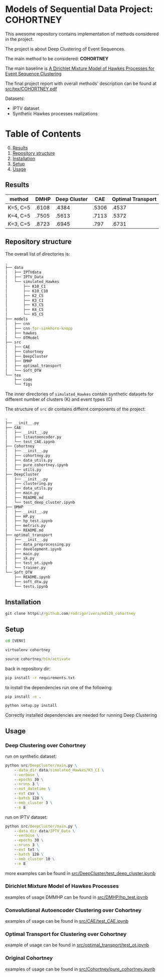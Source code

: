 # Models of Sequential Data Project: COHORTNEY

This awesome repository contains implementation of methods considered in the project.

The project is about Deep Clustering of Event Sequences.

The main method to be considered: **COHORTNEY**

The main baseline is [A Dirichlet Mixture Model of Hawkes Processes for
Event Sequence Clustering](https://arxiv.org/pdf/1701.09177.pdf)

The final project report with overall methods' description can be found at [src/tex/COHORTNEY.pdf](src/tex/COHORTNEY.pdf)

Datasets:
- IPTV dataset
- Synthetic Hawkes processes realizations

# Table of Contents
0. [Results](#results)
1. [Repository structure](#repository-structure) 
2. [Installation](#installation)
3. [Setup](#setup)
4. [Usage](#usage)

## Results

| method   | DMHP    | Deep Cluster | CAE  | Optimal Transport |
|----------|---------|-----------------|----------------|------------------------------|
| K=5, C=5 | \.6108 | \.4384          | \.5306         | \.4537                       |
| K=4, C=5 | \.7505 | \.5613          | \.7113         | \.5372                       |
| K=3, C=5 | \.8723  | \.6945          | \.797          | \.6731                       |

## Repository structure

The overall list of directories is:

```bat
.
├── data
│   ├── IPTVdata
│   ├── IPTV_Data
│   └── simulated_Hawkes
│       ├── K10_C1
│       ├── K10_C10
│       ├── K2_C5
│       ├── K3_C1
│       ├── K3_C5
│       ├── K4_C5
│       └── K5_C5
├── models
│   ├── cnn
│   ├── cnn-for-sinkhorn-knopp
│   ├── hawkes
│   └── OTModel
├── src
│   ├── CAE
│   ├── Cohortney
│   ├── DeepCluster
│   ├── DMHP
│   ├── optimal_transport
│   └── Soft_DTW
└── tex
    ├── code
    └── figs
```
The inner directories  of `simulated_Hawkes` contain synthetic datasets for different number of clusters (K) and event types (C)

The structure of `src` dir contains differnt components of the project:

```bat
.
├── __init__.py
├── CAE
│   ├── __init__.py
│   ├── litautoencoder.py
│   └── test_CAE.ipynb
├── Cohortney
│   ├── __init__.py
│   ├── cohortney.py
│   ├── data_utils.py
│   ├── pure_cohortney.ipynb
│   └── utils.py
├── DeepCluster
│   ├── __init__.py
│   ├── clustering.py
│   ├── data_utils.py
│   ├── main.py
│   ├── README.md
│   └── test_deep_cluster.ipynb
├── DMHP
│   ├── __init__.py
│   ├── HP.py
│   ├── hp_test.ipynb
│   ├── metrics.py
│   └── README.md
├── optimal_transport
│   ├── __init__.py
│   ├── data_preprocessing.py
│   ├── development.ipynb
│   ├── main.py
│   ├── sk.py
│   ├── test_ot.ipynb
│   └── trainer.py
└── Soft_DTW
    ├── README.ipynb
    ├── soft_dtw.py
    └── tests.ipynb
```

## Installation

```bat
git clone https://github.com/rodrigorivera/mds20_cohortney
```

## Setup


```bat
cd [VENV]

virtualenv cohortney

source cohortney/bin/activate
```

back in repository dir:

```bat
pip install -r requirements.txt
```

to install the dependencies run one of the following:

```bat
pip install -e .
```

```bat
python setup.py install
```
Correctly installed dependencies are needed for running Deep Clustering


## Usage

### Deep Clustering over Cohortney

run on synthetic dataset:

```bat
python src/DeepCluster/main.py \
    --data_dir data/simulated_Hawkes/K3_C1 \
    --verbose \
    --epochs 30 \
    --nruns 3 \
    --not_datetime \
    --ext csv \
    --batch 128 \
    --nmb_cluster 3 \
    --n 8
```

run on IPTV dataset:

```bat
python src/DeepCluster/main.py \
    --data_dir data/IPTV_Data \
    --verbose \
    --epochs 30 \
    --nruns 3 \
    --ext txt \
    --batch 128 \
    --nmb_cluster 10 \
    --n 8
 ```

more examples can be found in [src/DeepCluster/test_deep_cluster.ipynb](src/DeepCluster/test_deep_cluster.ipynb)

### Dirichlet Mixture Model of Hawkes Processes

examples of usage DMMHP can be found in [src/DMHP/hp_test.ipynb](src/DMHP/hp_test.ipynb)

### Convolutional Autoencoder Clustering over Cohortney

examples of usage can be found in [src/CAE/test_CAE.ipynb](src/CAE/test_CAE.ipynb)

### Optimal Transport for Clustering over Cohortney

example of usage can be found in [src/optimal_transport/test_ot.ipynb](src/optimal_transport/test_ot.ipynb)

### Original Cohortney

examples of usage can be found in [src/Cohortney/pure_cohortney.ipynb](src/Cohortney/pure_cohortney.ipynb)

